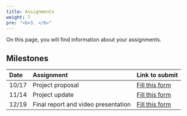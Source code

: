 ```yaml
---
title: Assignments
weight: 7
pre: "<b>3. </b>"
---
```


On this page, you will find information about your assignments.

## Milestones

| Date |  Assignment | Link to submit |
| :---  | :---  | :---  |
| 10/17 | Project proposal | [Fill this form](https://forms.gle/EWr81qX7evy6VCQ28) |
| 11/14 | Project update | [Fill this form](https://forms.gle/DGbDL9RppyShMkgS6) |
| 12/19 | Final report and video presentation | [Fill this form](https://forms.gle/gtAn13s71ZsAr5PP8) |

